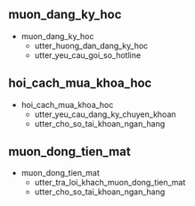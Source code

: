 ## muon_dang_ky_hoc
* muon_dang_ky_hoc
  - utter_huong_dan_dang_ky_hoc
  - utter_yeu_cau_goi_so_hotline

## hoi_cach_mua_khoa_hoc
* hoi_cach_mua_khoa_hoc
  - utter_yeu_cau_dang_ky_chuyen_khoan
  - utter_cho_so_tai_khoan_ngan_hang

## muon_dong_tien_mat
* muon_dong_tien_mat
  - utter_tra_loi_khach_muon_dong_tien_mat
  - utter_cho_so_tai_khoan_ngan_hang